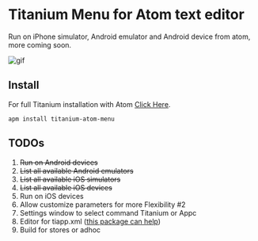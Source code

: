# Titanium Menu for Atom text editor
Run on iPhone simulator, Android emulator and Android device from atom, more coming soon.

![gif](https://raw.githubusercontent.com/HazemKhaled/Titanium-Atom-menu/master/screenshoots/build.gif)

## Install

For full Titanium installation with Atom [Click Here](https://github.com/m1ga/titanium_with_atom).
```
apm install titanium-atom-menu
```

## TODOs
1. ~~Run on Android devices~~
1. ~~List all available Android emulators~~
1. ~~List all available iOS simulators~~
1. ~~List all available iOS devices~~
1. Run on iOS devices
1. Allow customize parameters for more Flexibility #2
1. Settings window to select command Titanium or Appc
1. Editor for tiapp.xml ([this package can help](https://www.npmjs.com/package/tiapp.xml))
1. Build for stores or adhoc
